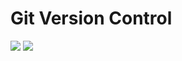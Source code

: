 # Git Version Control

<img src=https://github.com/RubensZimbres/Repo-2019/blob/master/Git-Version-Control/git_clean0.png>  

<img src=https://github.com/RubensZimbres/Repo-2019/blob/master/Git-Version-Control/git_log2.png>  
